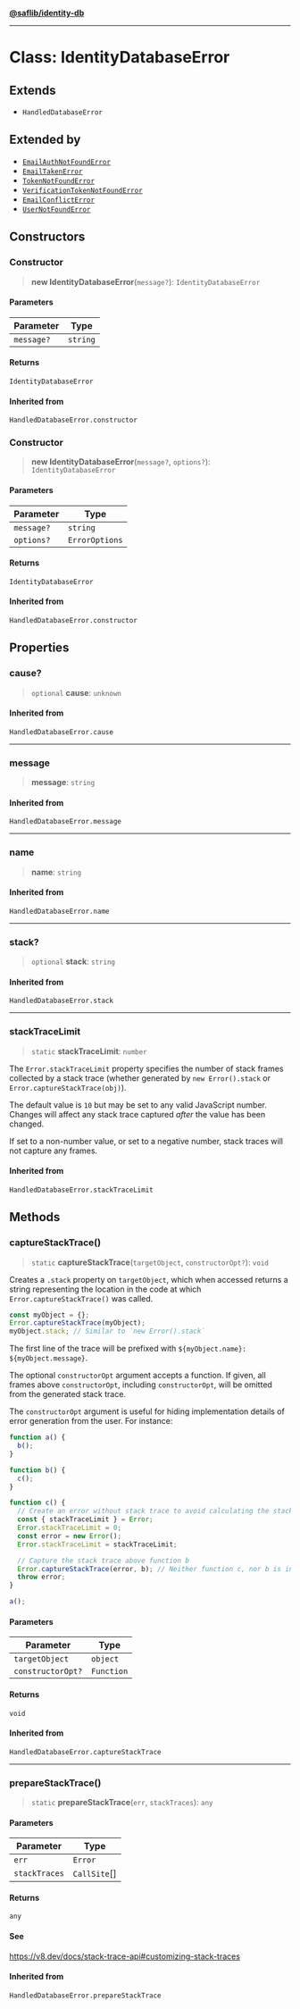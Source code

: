 [**@saflib/identity-db**](../index.md)

---

# Class: IdentityDatabaseError

## Extends

- `HandledDatabaseError`

## Extended by

- [`EmailAuthNotFoundError`](EmailAuthNotFoundError.md)
- [`EmailTakenError`](EmailTakenError.md)
- [`TokenNotFoundError`](TokenNotFoundError.md)
- [`VerificationTokenNotFoundError`](VerificationTokenNotFoundError.md)
- [`EmailConflictError`](EmailConflictError.md)
- [`UserNotFoundError`](UserNotFoundError.md)

## Constructors

### Constructor

> **new IdentityDatabaseError**(`message?`): `IdentityDatabaseError`

#### Parameters

| Parameter  | Type     |
| ---------- | -------- |
| `message?` | `string` |

#### Returns

`IdentityDatabaseError`

#### Inherited from

`HandledDatabaseError.constructor`

### Constructor

> **new IdentityDatabaseError**(`message?`, `options?`): `IdentityDatabaseError`

#### Parameters

| Parameter  | Type           |
| ---------- | -------------- |
| `message?` | `string`       |
| `options?` | `ErrorOptions` |

#### Returns

`IdentityDatabaseError`

#### Inherited from

`HandledDatabaseError.constructor`

## Properties

### cause?

> `optional` **cause**: `unknown`

#### Inherited from

`HandledDatabaseError.cause`

---

### message

> **message**: `string`

#### Inherited from

`HandledDatabaseError.message`

---

### name

> **name**: `string`

#### Inherited from

`HandledDatabaseError.name`

---

### stack?

> `optional` **stack**: `string`

#### Inherited from

`HandledDatabaseError.stack`

---

### stackTraceLimit

> `static` **stackTraceLimit**: `number`

The `Error.stackTraceLimit` property specifies the number of stack frames
collected by a stack trace (whether generated by `new Error().stack` or
`Error.captureStackTrace(obj)`).

The default value is `10` but may be set to any valid JavaScript number. Changes
will affect any stack trace captured _after_ the value has been changed.

If set to a non-number value, or set to a negative number, stack traces will
not capture any frames.

#### Inherited from

`HandledDatabaseError.stackTraceLimit`

## Methods

### captureStackTrace()

> `static` **captureStackTrace**(`targetObject`, `constructorOpt?`): `void`

Creates a `.stack` property on `targetObject`, which when accessed returns
a string representing the location in the code at which
`Error.captureStackTrace()` was called.

```js
const myObject = {};
Error.captureStackTrace(myObject);
myObject.stack; // Similar to `new Error().stack`
```

The first line of the trace will be prefixed with
`${myObject.name}: ${myObject.message}`.

The optional `constructorOpt` argument accepts a function. If given, all frames
above `constructorOpt`, including `constructorOpt`, will be omitted from the
generated stack trace.

The `constructorOpt` argument is useful for hiding implementation
details of error generation from the user. For instance:

```js
function a() {
  b();
}

function b() {
  c();
}

function c() {
  // Create an error without stack trace to avoid calculating the stack trace twice.
  const { stackTraceLimit } = Error;
  Error.stackTraceLimit = 0;
  const error = new Error();
  Error.stackTraceLimit = stackTraceLimit;

  // Capture the stack trace above function b
  Error.captureStackTrace(error, b); // Neither function c, nor b is included in the stack trace
  throw error;
}

a();
```

#### Parameters

| Parameter         | Type       |
| ----------------- | ---------- |
| `targetObject`    | `object`   |
| `constructorOpt?` | `Function` |

#### Returns

`void`

#### Inherited from

`HandledDatabaseError.captureStackTrace`

---

### prepareStackTrace()

> `static` **prepareStackTrace**(`err`, `stackTraces`): `any`

#### Parameters

| Parameter     | Type         |
| ------------- | ------------ |
| `err`         | `Error`      |
| `stackTraces` | `CallSite`[] |

#### Returns

`any`

#### See

https://v8.dev/docs/stack-trace-api#customizing-stack-traces

#### Inherited from

`HandledDatabaseError.prepareStackTrace`

